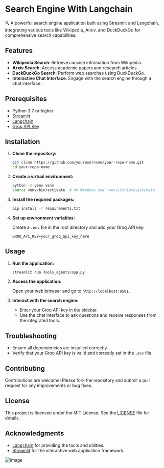 # Search Engine With Langchain

🔍 A powerful search engine application built using Streamlit and Langchain, integrating various tools like Wikipedia, Arxiv, and DuckDuckGo for comprehensive search capabilities.

## Features

- **Wikipedia Search**: Retrieve concise information from Wikipedia.
- **Arxiv Search**: Access academic papers and research articles.
- **DuckDuckGo Search**: Perform web searches using DuckDuckGo.
- **Interactive Chat Interface**: Engage with the search engine through a chat interface.

## Prerequisites

- Python 3.7 or higher
- [Streamlit](https://streamlit.io/)
- [Langchain](https://github.com/langchain/langchain)
- [Groq API Key](https://groq.com/)

## Installation

1. **Clone the repository:**

   ```bash
   git clone https://github.com/yourusername/your-repo-name.git
   cd your-repo-name
   ```

2. **Create a virtual environment:**

   ```bash
   python -m venv venv
   source venv/bin/activate  # On Windows use `venv\Scripts\activate`
   ```

3. **Install the required packages:**

   ```bash
   pip install -r requirements.txt
   ```

4. **Set up environment variables:**

   Create a `.env` file in the root directory and add your Groq API key:

   ```plaintext
   GROQ_API_KEY=your_groq_api_key_here
   ```

## Usage

1. **Run the application:**

   ```bash
   streamlit run Tools_agents/app.py
   ```

2. **Access the application:**

   Open your web browser and go to `http://localhost:8501`.

3. **Interact with the search engine:**

   - Enter your Groq API key in the sidebar.
   - Use the chat interface to ask questions and receive responses from the integrated tools.

## Troubleshooting

- Ensure all dependencies are installed correctly.
- Verify that your Groq API key is valid and correctly set in the `.env` file.

## Contributing

Contributions are welcome! Please fork the repository and submit a pull request for any improvements or bug fixes.

## License

This project is licensed under the MIT License. See the [LICENSE](LICENSE) file for details.

## Acknowledgments

- [Langchain](https://github.com/langchain/langchain) for providing the tools and utilities.
- [Streamlit](https://streamlit.io/) for the interactive web application framework.

![image](https://github.com/user-attachments/assets/d3e8477b-5186-4de2-8023-c8bbbce509ec)

